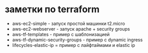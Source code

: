 # заметки по terraform

* aws-ec2-simple - запуск простой машинки t2.micro
* aws-ec2-webserver - запуск apache + security groups
* aws-tf-templates - пример с шаблонизацией
* aws-tf-dynamic-security-groups - пример с dynamic ingress
* lifecycles-elastic-ip = пример с лайфтаймами и elastic ip
